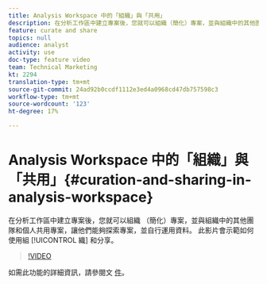 ```yaml
---
title: Analysis Workspace 中的「組織」與「共用」
description: 在分析工作區中建立專案後，您就可以組織（簡化）專案，並與組織中的其他團隊和個人共用專案，讓他們能夠探索專案，並自行運用資料。 此影片會示範如何使用組織與分享。
feature: curate and share
topics: null
audience: analyst
activity: use
doc-type: feature video
team: Technical Marketing
kt: 2294
translation-type: tm+mt
source-git-commit: 24ad92b0ccdf1112e3ed4a0968cd47db757598c3
workflow-type: tm+mt
source-wordcount: '123'
ht-degree: 17%

---
```



# Analysis Workspace 中的「組織」與「共用」{#curation-and-sharing-in-analysis-workspace}

在分析工作區中建立專案後，您就可以組織  （簡化）專案，並與組織中的其他團隊和個人共用專案，讓他們能夠探索專案，並自行運用資料。 此影片會示範如何使用組 [!UICONTROL 織] 和分享。

>[!VIDEO](https://video.tv.adobe.com/v/24711/?quality=12)

如需此功能的詳細資訊，請參閱文 [件](https://marketing.adobe.com/resources/help/zh_TW/analytics/analysis-workspace/curate.html)。